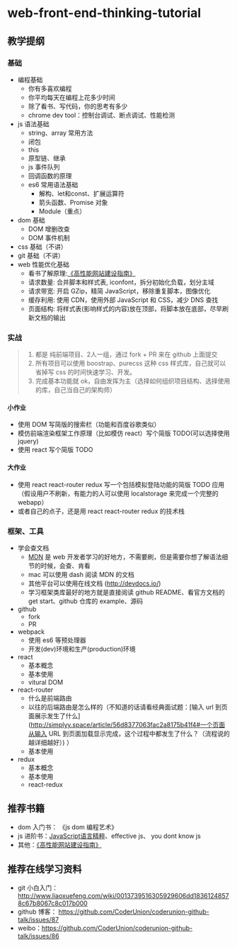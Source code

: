 # web-front-end-thinking-tutorial

## 教学提纲
### 基础
- 编程基础
    - 你有多喜欢编程
    - 你平均每天在编程上花多少时间
    - 除了看书、写代码，你的思考有多少
    - chrome dev tool：控制台调试、断点调试、性能检测
- js 语法基础
    - string、array 常用方法
    - 闭包
    - this
    - 原型链、继承
    - js 事件队列
    - 回调函数的原理
    - es6 常用语法基础
        - 解构、let和const、扩展运算符
        - 箭头函数、Promise 对象
        - Module（重点）
- dom 基础
    - DOM 增删改查
    - DOM 事件机制
- css 基础（不讲）
- git 基础（不讲）
- web 性能优化基础
    - 看书了解原理:[《高性能网站建设指南》](http://book.douban.com/subject/3132277/)
    - 请求数量: 合并脚本和样式表, iconfont，拆分初始化负载，划分主域
    - 请求带宽: 开启 GZip，精简 JavaScript，移除重复脚本，图像优化
    - 缓存利用: 使用 CDN，使用外部 JavaScript 和 CSS，减少 DNS 查找
    - 页面结构: 将样式表(影响样式的内容)放在顶部，将脚本放在底部，尽早刷新文档的输出

### 实战
> 1. 都是 纯前端项目、2人一组，通过 fork + PR 来在 github 上面提交
> 2. 所有项目可以使用 boostrap、purecss 这种 css 样式库，自己就可以省掉写 css 的时间快速学习、开发。
> 3. 完成基本功能就 ok，自由发挥为主（选择如何组织项目结构、选择使用的库，自己当自己的架构师）


#### 小作业
- 使用 DOM 写简版的搜索栏（功能和百度谷歌类似）
- 模仿前端渲染框架工作原理（比如模仿 react）写个简版 TODO(可以选择使用 jquery)
- 使用 react 写个简版 TODO

#### 大作业
- 使用 react react-router redux 写一个包括模拟登陆功能的简版 TODO 应用（假设用户不刷新，有能力的人可以使用 localstorage 来完成一个完整的 webapp）
- 或者自己的点子，还是用 react react-router redux 的技术栈

### 框架、工具
- 学会查文档
    - [MDN](https://developer.mozilla.org/zh-CN/docs/Web) 是 web 开发者学习的好地方，不需要刷，但是需要你想了解语法细节的时候，会查、肯看
    - mac 可以使用 dash 阅读 MDN 的文档
    - 其他平台可以使用在线文档 (http://devdocs.io/)
    - 学习框架类库最好的地方就是直接阅读 github README、看官方文档的 get start、github 仓库的 example、源码
- github
    - fork
    - PR
- webpack
    - 使用 es6 等预处理器
    - 开发(dev)环境和生产(production)环境
- react
    - 基本概念
    - 基本使用
    - vitural DOM
- react-router
    - 什么是前端路由
    - 以往的后端路由是怎么样的（不知道的话请看经典面试题：[输入 url 到页面展示发生了什么](http://simplyy.space/article/56d8377063fac2a8175b41f4#一个页面从输入 URL 到页面加载显示完成，这个过程中都发生了什么？（流程说的越详细越好）) ）
    - 基本使用
- redux
    - 基本概念
    - 基本使用
    - react-redux

## 推荐书籍
- dom 入门书： 《js dom 编程艺术》
- js 进阶书：[JavaScript语言精粹](https://book.douban.com/subject/3590768/)、effective js、 you dont know js
- 其他：[《高性能网站建设指南》](http://book.douban.com/subject/3132277/)

## 推荐在线学习资料
- git 小白入门：http://www.liaoxuefeng.com/wiki/0013739516305929606dd18361248578c67b8067c8c017b000
- github 博客： https://github.com/CoderUnion/coderunion-github-talk/issues/87
- weibo：https://github.com/CoderUnion/coderunion-github-talk/issues/86
